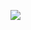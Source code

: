 


![](https://github.com/advantechralph/documents/blob/master/mic710ai/debug-port-pin-define/001.jpg?raw=true)
